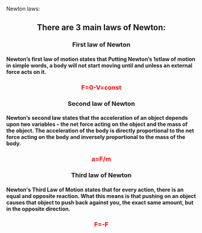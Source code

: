 <html>
<head>

<p>Newton laws:</p>
</head>
<body>
<h2 align="center">There are 3 main laws of Newton:<br>
<h3 align="center">First law of Newton<br>
<h4 align="left">Newton’s first law of motion states that Putting Newton’s 1stlaw of motion in simple words, a body will not start moving until and unless an external force acts on it.<br>
<h3 align="center" style="color:red">F=0-V=const


<h3 align="center">Second law of Newton<br>
<h4 align="left">Newton’s second law states that the acceleration of an object depends upon two variables – the net force acting on the object and the mass of the object. The acceleration of the body is directly proportional to the net force acting on the body and inversely proportional to the mass of the body.<br>
<h3 align="center" style="color:red">a=F/m

<h3 align="center">Third law of Newton<br>
<h4 align="left">Newton's Third Law of Motion states that for every action, there is an equal and opposite reaction. What this means is that pushing on an object causes that object to push back against you, the exact same amount, but in the opposite direction.
<h3 align="center" style="color:red">F=-F

</body>
</html>
